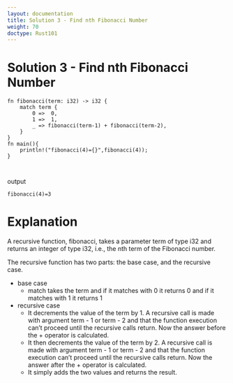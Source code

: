 ```yaml
---
layout: documentation
title: Solution 3 - Find nth Fibonacci Number
weight: 70
doctype: Rust101
---
```



# Solution 3 - Find nth Fibonacci Number

```
fn fibonacci(term: i32) -> i32 {
    match term {
        0 =>  0,
        1 =>  1,
        _ => fibonacci(term-1) + fibonacci(term-2),
    }
}
fn main(){
    println!("fibonacci(4)={}",fibonacci(4));
}



```

output 

```
fibonacci(4)=3

```
# Explanation 

A recursive function, fibonacci, takes a parameter term of type i32 and returns an integer of type i32, i.e., the nth term of the Fibonacci number.

The recursive function has two parts: the base case, and the recursive case.
  - base case
      -  match takes the term and if it matches with 0 it returns 0 and if it matches with 1 it returns 1
  - recursive case
      -  It decrements the value of the term by 1. A recursive call is made with argument term - 1 or term - 2 and that the function execution can’t proceed until the recursive calls return. Now the answer before the + operator is calculated.
      -  It then decrements the value of the term by 2. A recursive call is made with argument term - 1 or term - 2 and that the function execution can’t proceed until the recursive calls return. Now the answer after the + operator is calculated.
      -  It simply adds the two values and returns the result.
      
      
      


